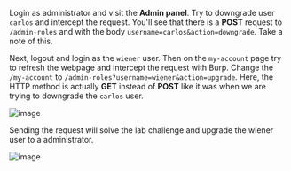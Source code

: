 Login as administrator and visit the **Admin panel**. Try to downgrade user `carlos` and intercept the request. You'll see that there is a **POST** request to `/admin-roles` and with the body `username=carlos&action=downgrade`. Take a note of this.

Next, logout and login as the `wiener` user. Then on the `my-account` page try to refresh the webpage and intercept the request with Burp. Change the `/my-account` to `/admin-roles?username=wiener&action=upgrade`. Here, the HTTP method is actually **GET** instead of **POST** like it was when we are trying to downgrade the `carlos` user. 

![image](https://user-images.githubusercontent.com/86168235/128719553-fdab4096-4dc4-40a7-a65e-5673dad36e95.png)

Sending the request will solve the lab challenge and upgrade the wiener user to a administrator.

![image](https://user-images.githubusercontent.com/86168235/128719608-eb2bb51b-f11b-4c0e-aaed-19af5adea659.png)


